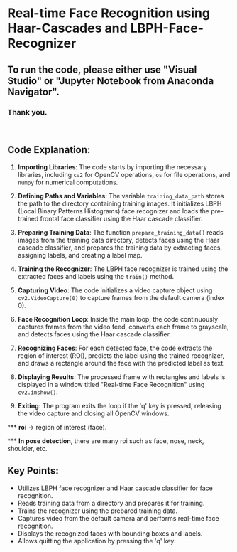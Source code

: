 # Real-time Face Recognition using Haar-Cascades and LBPH-Face-Recognizer

## To run the code, please either use "Visual Studio" or "Jupyter Notebook from Anaconda Navigator".

### Thank you.

<br>

## Code Explanation:

1. **Importing Libraries**: The code starts by importing the necessary libraries, including `cv2` for OpenCV operations, `os` for file operations, and `numpy` for numerical computations.

2. **Defining Paths and Variables**: The variable `training_data_path` stores the path to the directory containing training images. It initializes LBPH (Local Binary Patterns Histograms) face recognizer and loads the pre-trained frontal face classifier using the Haar cascade classifier.

3. **Preparing Training Data**: The function `prepare_training_data()` reads images from the training data directory, detects faces using the Haar cascade classifier, and prepares the training data by extracting faces, assigning labels, and creating a label map.

4. **Training the Recognizer**: The LBPH face recognizer is trained using the extracted faces and labels using the `train()` method.

5. **Capturing Video**: The code initializes a video capture object using `cv2.VideoCapture(0)` to capture frames from the default camera (index 0).

6. **Face Recognition Loop**: Inside the main loop, the code continuously captures frames from the video feed, converts each frame to grayscale, and detects faces using the Haar cascade classifier.

7. **Recognizing Faces**: For each detected face, the code extracts the region of interest (ROI), predicts the label using the trained recognizer, and draws a rectangle around the face with the predicted label as text.

8. **Displaying Results**: The processed frame with rectangles and labels is displayed in a window titled "Real-time Face Recognition" using `cv2.imshow()`.

9. **Exiting**: The program exits the loop if the 'q' key is pressed, releasing the video capture and closing all OpenCV windows.

*** **roi** -> region of interest (face).

*** **In pose detection**, there are many roi such as face, nose, neck, shoulder, etc.

## Key Points:

- Utilizes LBPH face recognizer and Haar cascade classifier for face recognition.
- Reads training data from a directory and prepares it for training.
- Trains the recognizer using the prepared training data.
- Captures video from the default camera and performs real-time face recognition.
- Displays the recognized faces with bounding boxes and labels.
- Allows quitting the application by pressing the 'q' key.
